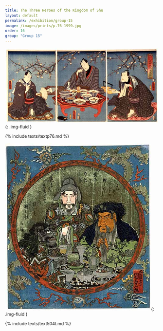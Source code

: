 ```yaml
---
title: The Three Heroes of the Kingdom of Shu
layout: default
permalink: /exhibition/group-15
image: /images/prints/p.76-1999.jpg
order: 16
group: "Group 15"
---
```

![Kunisada Image](/images/prints/p.76-1999.jpg){: .img-fluid }

{% include texts/textp76.md %}

![Kunisada Image](/images/prints/p.504-1937.jpg){: .img-fluid }

{% include texts/text504t.md %}

